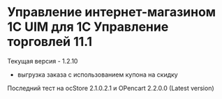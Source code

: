 # Управление интернет-магазином 1С UIM для 1С Управление торговлей 11.1

Текущая версия - 1.2.10
- выгрузка заказа с использованием купона на скидку 

Последний тест на ocStore 2.1.0.2.1 и OPencart 2.2.0.0 (Latest version)
